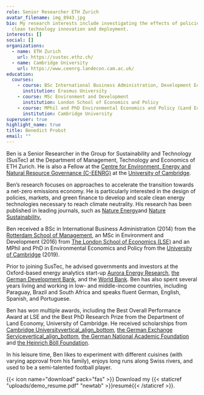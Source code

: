 ```yaml
---
role: Senior Researcher ETH Zurich
avatar_filename: img_8943.jpg
bio: My research interests include investigating the effects of policies to spur
  clean technology innovation and deployment.
interests: []
social: []
organizations:
  - name: ETH Zurich
    url: https://sustec.ethz.ch/
  - name: Cambridge University
    url: https://www.ceenrg.landecon.cam.ac.uk/
education:
  courses:
    - course: BSc International Business Administration, Development Economics (Minor)
      institution: Erasmus University
    - course: MSc Environment and Development
      institution: London School of Economics and Policy
    - course: MPhil and PhD Environmental Economics and Policy (Land Economy)
      institution: Cambridge University
superuser: true
highlight_name: true
title: Benedict Probst
email: ""
---
```

[](mailto:bprobst@ethz.ch)

[](<>)Ben is a Senior Researcher in the Group for Sustainability and Technology (SusTec) at the Department of Management, Technology and Economics of ETH Zurich. He is also a Fellow at the [Centre for Environment, Energy and Natural Resource Governance (C-​EENRG)](https://www.ceenrg.landecon.cam.ac.uk/) at the [University of Cambridge](https://www.cam.ac.uk/).

Ben’s research focuses on approaches to accelerate the transition towards a net-​zero emissions economy. He is particularly interested in the design of policies, markets, and green finance to develop and scale clean energy technologies necessary to reach climate neutrality. His research has been published in leading journals, such as [Nature Energy](https://www.nature.com/nenergy/)and [Nature Sustainability.](https://www.nature.com/natsustain/)

Ben received a BSc in International Business Administration (2014) from the [Rotterdam School of Management](https://www.rsm.nl/), an MSc in Environment and Development (2016) from [The London School of Economics (LSE)](https://www.lse.ac.uk/) and an MPhil and PhD in Environmental Economics and Policy from the [University of Cambridge](https://www.cam.ac.uk/) (2019).

Prior to joining SusTec, he advised governments and investors at the Oxford-​based energy analytics start-​up [Aurora Energy Research](https://auroraer.com/), [the German Development Bank](http://www.kfw.de), and the [World Bank](<http://www.worldbank.org >). Ben has also spent several years living and working in low-​ and middle-​income countries, including Paraguay, Brazil and South Africa and speaks fluent German, English, Spanish, and Portuguese.

Ben has won multiple awards, including the Best Overall Performance Award at LSE and the Best PhD Research Prize from the Department of Land Economy, University of Cambridge. He received scholarships from [Cambridge Universityvertical_align_bottom](https://www.cam.ac.uk/), [the German Exchange Servicevertical_align_bottom](https://www.daad.de/de/), [the German National Academic Foundation](https://www.studienstiftung.de/en/) and [the Heinrich Böll Foundation](https://www.boell.de/de/startseite).

In his leisure time, Ben likes to experiment with different cuisines (with varying approval from his family), enjoys long runs along Swiss rivers, and used to be a semi-​talented football player.

{{< icon name="download" pack="fas" >}} Download my {{< staticref "uploads/demo_resume.pdf" "newtab" >}}resumé{{< /staticref >}}.